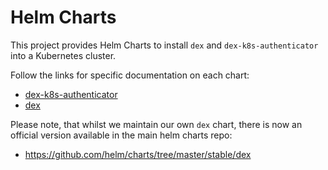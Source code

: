 # Helm Charts

This project provides Helm Charts to install `dex` and `dex-k8s-authenticator` into a Kubernetes cluster.

Follow the links for specific documentation on each chart:
- [dex-k8s-authenticator](../charts/dex-k8s-authenticator)
- [dex](../charts/dex)


Please note, that whilst we maintain our own `dex` chart, there is now an official version available in the main helm charts repo:

- https://github.com/helm/charts/tree/master/stable/dex

